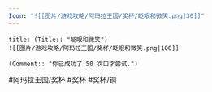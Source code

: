 ```yaml
---
Icon: "![[图片/游戏攻略/阿玛拉王国/奖杯/眨眼和微笑.png|30]]"
---
```

```ad-common-bronze-trophy
title: (Title:: "眨眼和微笑")
![[图片/游戏攻略/阿玛拉王国/奖杯/眨眼和微笑.png|100]]

(Comment:: "你已成功了 50 次口才尝试.")
```

#阿玛拉王国/奖杯 #奖杯 #奖杯/铜
